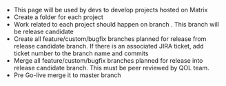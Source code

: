 - This page will be used by devs to develop projects hosted on Matrix
- Create a folder for each project
- Work related to each project should happen on branch <PROJECT-NAME>. This branch will be release candidate
- Create all feature/custom/bugfix branches planned for release from release candidate branch. If there is an associated JIRA ticket, add ticket number to the branch name and commits
- Merge all feature/custom/bugfix branches planned for release into release candidate branch. This must be peer reviewed by QOL team.
- Pre Go-live merge it to master branch